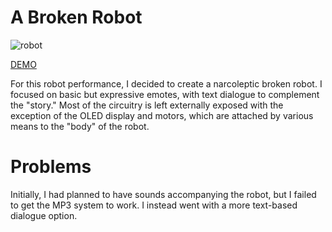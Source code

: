 # A Broken Robot

![robot](https://i.imgur.com/ooCnMuw.jpg)

[DEMO](https://streamable.com/qa1is3)

For this robot performance, I decided to create a narcoleptic broken robot. I focused on basic but expressive emotes, with text dialogue to complement the "story." Most of the circuitry is left externally exposed with the exception of the OLED display and motors, which are attached by various means to the "body" of the robot.

# Problems

Initially, I had planned to have sounds accompanying the robot, but I failed to get the MP3 system to work. I instead went with a more text-based dialogue option.
